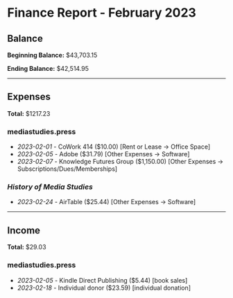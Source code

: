 # Finance Report - February 2023

## Balance

**Beginning Balance:** $43,703.15

**Ending Balance:** $42,514.95

***

## Expenses

**Total:** $1217.23

### mediastudies.press

* *2023-02-01* - CoWork 414 ($10.00) [Rent or Lease -> Office Space]
* *2023-02-05* - Adobe ($31.79) [Other Expenses -> Software]
* *2023-02-07* - Knowledge Futures Group ($1,150.00) [Other Expenses -> Subscriptions/Dues/Memberships]

### *History of Media Studies*

* *2023-02-24* - AirTable ($25.44) [Other Expenses -> Software]

****

## Income

**Total:** $29.03

### mediastudies.press

* *2023-02-05* - Kindle Direct Publishing ($5.44) [book sales]
* *2023-02-18* - Individual donor ($23.59) [individual donation]




